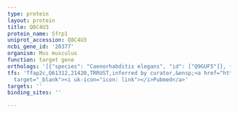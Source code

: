 ```yaml
---
type: protein
layout: protein
title: Q8C4U3
protein_name: Sfrp1
uniprot_accession: Q8C4U3
ncbi_gene_id: '20377'
organism: Mus musculus
function: target gene
orthologs: '[{"species": "Caenorhabditis elegans", "id": ["Q9GUF5"]}, {"species": "Homo sapiens", "id": ["<a href=\"/protein/q8n474\">Q8N474</a>"]}, {"species": "Rattus norvegicus", "id": ["F1LLX7"]}]'
tfs: 'Tfap2c,Q61312,21420,TRRUST,inferred by curator,&ensp;<a href="https://www.ncbi.nlm.nih.gov/pubmed/?term=23967156%5Buid%5D+OR+29087512%5Buid%5D"
  target="_blank"><i uk-icon="icon: link"></i>Pubmed</a>'
targets: ''
binding_sites: ''

---
```

